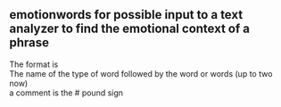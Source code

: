 #
## emotionwords  for possible input to a text analyzer to find the emotional context of a phrase

The format is
<br>
The name of the type of word followed by the word or words (up to two now)
<br>
a comment is the # pound sign
